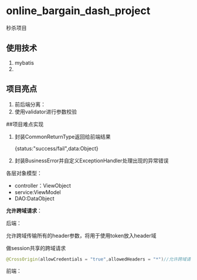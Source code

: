 # online_bargain_dash_project
秒杀项目
## 使用技术
1. mybatis
2. 
## 项目亮点

1. 前后端分离：
1. 使用validator进行参数校验

##项目难点实现

1. 封装CommonReturnType返回给前端结果

   {status:"success/fail",data:Object}

2. 封装BusinessError并自定义ExceptionHandler处理出现的异常错误

各层对象模型：

- controller：ViewObject
- service:ViewModel
- DAO:DataObject

**允许跨域请求**：

后端：

允许跨域传输所有的header参数，将用于使用token放入header域

做session共享的跨域请求

```java
@CrossOrigin(allowCredentials = "true",allowedHeaders = "*")//允许跨域请求
```

前端：
